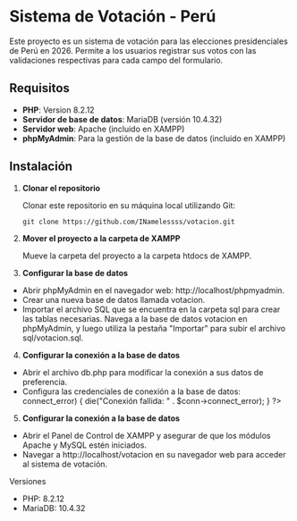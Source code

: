 # Sistema de Votación - Perú

Este proyecto es un sistema de votación para las elecciones presidenciales de Perú en 2026. Permite a los usuarios registrar sus votos con las validaciones respectivas para cada campo del formulario.

## Requisitos

- **PHP**: Version 8.2.12
- **Servidor de base de datos**: MariaDB (versión 10.4.32)
- **Servidor web**: Apache (incluido en XAMPP)
- **phpMyAdmin**: Para la gestión de la base de datos (incluido en XAMPP)

## Instalación

1. **Clonar el repositorio**

   Clonar este repositorio en su máquina local utilizando Git:

   ```
   git clone https://github.com/INamelessss/votacion.git
   ```

2. **Mover el proyecto a la carpeta de XAMPP**
   
   Mueve la carpeta del proyecto a la carpeta htdocs de XAMPP.
   
3. **Configurar la base de datos**

- Abrir phpMyAdmin en el navegador web: http://localhost/phpmyadmin.
- Crear una nueva base de datos llamada votacion.
- Importar el archivo SQL que se encuentra en la carpeta sql para crear las tablas necesarias. Navega a la base de datos votacion en phpMyAdmin, y luego utiliza la pestaña "Importar" para subir el archivo sql/votacion.sql.

4. **Configurar la conexión a la base de datos**

- Abrir el archivo db.php para modificar la conexión a sus datos de preferencia.
- Configura las credenciales de conexión a la base de datos:
    <?php
    $server = "127.0.0.1"; #Puerto
    $user = "root"; #Usuario de la base de datos
    $password = ""; #Contraseña de la base de datos
    $db = "votacion"; #Nombre de la base de datos a usar
    
    $conn = new mysqli($server, $user, $password, $db);
    
    if ($conn->connect_error) {
        die("Conexión fallida: " . $conn->connect_error);
    }
    ?>
5. **Configurar la conexión a la base de datos**
- Abrir el Panel de Control de XAMPP y asegurar de que los módulos Apache y MySQL estén iniciados.
- Navegar a http://localhost/votacion en su navegador web para acceder al sistema de votación.

Versiones
- PHP: 8.2.12
- MariaDB: 10.4.32
